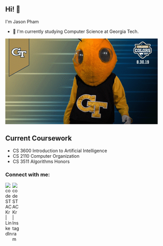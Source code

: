 ## Hi! 👋
I'm Jason Pham

- 👀 I'm currently studying Computer Science at Georgia Tech.

![til](./gatech.gif)

## Current Coursework
- CS 3600 Introduction to Artificial Intelligence
- CS 2110 Computer Organization
- CS 3511 Algorithms Honors


### Connect with me:

[<img align="left" alt="codeSTACKr | LinkedIn" width="22px" src="https://cdn.jsdelivr.net/npm/simple-icons@v3/icons/linkedin.svg" />][linkedin]
[<img align="left" alt="codeSTACKr | Instagram" width="22px" src="https://cdn.jsdelivr.net/npm/simple-icons@v3/icons/instagram.svg" />][instagram]

<!---
phamja1/phamja1 is a ✨ special ✨ repository because its `README.md` (this file) appears on your GitHub profile.
You can click the Preview link to take a look at your changes.
--->

[instagram]: https://instagram.com/jj.pham1
[linkedin]: https://linkedin.com/in/jason-d-pham
